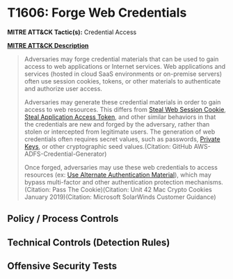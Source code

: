 # T1606: Forge Web Credentials
**MITRE ATT&CK Tactic(s):** Credential Access

**[MITRE ATT&CK Description](https://attack.mitre.org/techniques/T1606)**
<blockquote>Adversaries may forge credential materials that can be used to gain access to web applications or Internet services. Web applications and services (hosted in cloud SaaS environments or on-premise servers) often use session cookies, tokens, or other materials to authenticate and authorize user access.

Adversaries may generate these credential materials in order to gain access to web resources. This differs from [Steal Web Session Cookie](https://attack.mitre.org/techniques/T1539), [Steal Application Access Token](https://attack.mitre.org/techniques/T1528), and other similar behaviors in that the credentials are new and forged by the adversary, rather than stolen or intercepted from legitimate users. The generation of web credentials often requires secret values, such as passwords, [Private Keys](https://attack.mitre.org/techniques/T1552/004), or other cryptographic seed values.(Citation: GitHub AWS-ADFS-Credential-Generator)

Once forged, adversaries may use these web credentials to access resources (ex: [Use Alternate Authentication Material](https://attack.mitre.org/techniques/T1550)), which may bypass multi-factor and other authentication protection mechanisms.(Citation: Pass The Cookie)(Citation: Unit 42 Mac Crypto Cookies January 2019)(Citation: Microsoft SolarWinds Customer Guidance)</blockquote>

## Policy / Process Controls
## Technical Controls (Detection Rules)

## Offensive Security Tests
